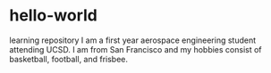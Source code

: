 # hello-world
learning repository
I am a first year aerospace engineering student attending UCSD. I am from San Francisco and my hobbies consist of basketball, football, and frisbee. 
